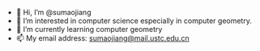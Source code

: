 - 👋 Hi, I’m @sumaojiang
- 👀 I’m interested in computer science especially in computer geometry.
- 🌱 I’m currently learning computer geometry
- 📫 My email address: sumaojiang@mail.ustc.edu.cn

<!---
sumaojj/sumaojj is a ✨ special ✨ repository because its `README.md` (this file) appears on your GitHub profile.
You can click the Preview link to take a look at your changes.
--->
